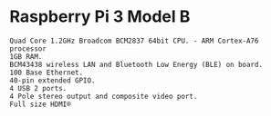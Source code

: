 # Raspberry Pi 3 Model B
    
    Quad Core 1.2GHz Broadcom BCM2837 64bit CPU. - ARM Cortex-A76 processor
    1GB RAM.
    BCM43438 wireless LAN and Bluetooth Low Energy (BLE) on board.
    100 Base Ethernet.
    40-pin extended GPIO.
    4 USB 2 ports.
    4 Pole stereo output and composite video port.
    Full size HDMI®
